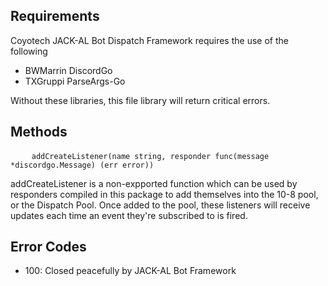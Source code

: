 Requirements
-
Coyotech JACK-AL Bot Dispatch Framework requires the use of the following
* BWMarrin DiscordGo<br>
* TXGruppi ParseArgs-Go<br>

Without these libraries, this file library will return critical errors.

Methods
-
<pre>
    <code>addCreateListener(name string, responder func(message *discordgo.Message) (err error))</code>
</pre>
addCreateListener is a non-expported function which can be used by responders compiled in this package to add themselves into the 10-8 pool, or the Dispatch Pool. Once added to the pool, these listeners will receive updates each time an event they're subscribed to is fired.

Error Codes
-
- 100: Closed peacefully by JACK-AL Bot Framework
